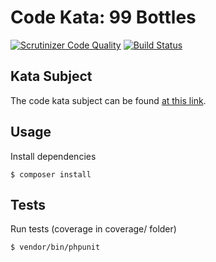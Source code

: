 # Code Kata: 99 Bottles

[![Scrutinizer Code Quality](https://scrutinizer-ci.com/g/ekkinox/kata-99-bottles/badges/quality-score.png?b=master)](https://scrutinizer-ci.com/g/ekkinox/kata-99-bottles/?branch=master)
[![Build Status](https://scrutinizer-ci.com/g/ekkinox/kata-99-bottles/badges/build.png?b=master)](https://scrutinizer-ci.com/g/ekkinox/kata-99-bottles/build-status/master)

## Kata Subject

The code kata subject can be found [at this link](https://www.codewars.com/kata/99-bottles-of-beer-1/javascript).

## Usage

Install dependencies
```
$ composer install
```

## Tests

Run tests (coverage in coverage/ folder)
```
$ vendor/bin/phpunit
